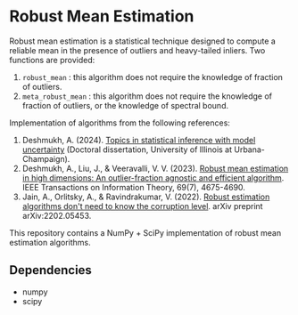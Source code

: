 # Robust Mean Estimation
Robust mean estimation is a statistical technique designed to compute a reliable mean in the presence of outliers and heavy-tailed inliers.
Two functions are provided:
1) `robust_mean` : this algorithm does not require the knowledge of fraction of outliers.
2) `meta_robust_mean` :  this algorithm does not require the knowledge of fraction of outliers, or the knowledge of spectral bound.
   
Implementation of algorithms from the following references:
1) Deshmukh, A. (2024). [Topics in statistical inference with model uncertainty](https://www.ideals.illinois.edu/items/131409/bitstreams/436773/data.pdf) (Doctoral dissertation, University of Illinois at Urbana-Champaign).
2) Deshmukh, A., Liu, J., & Veeravalli, V. V. (2023). [Robust mean estimation in high dimensions: An outlier-fraction agnostic and efficient algorithm](https://arxiv.org/abs/2102.08573). IEEE Transactions on Information Theory, 69(7), 4675-4690.
3) Jain, A., Orlitsky, A., & Ravindrakumar, V. (2022). [Robust estimation algorithms don't need to know the corruption level](https://arxiv.org/pdf/2202.05453). arXiv preprint arXiv:2202.05453.

This repository contains a NumPy + SciPy implementation of robust mean estimation algorithms.

## Dependencies
- numpy
- scipy
